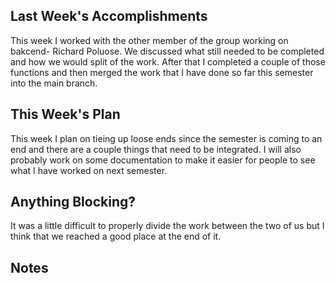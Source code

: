 ## Last Week's Accomplishments

This week I worked with the other member of the group working on bakcend- Richard Poluose. We discussed what still needed to be completed and how we would split of the work. After that I completed a couple of those functions and then merged the work that I have done so far this semester into the main branch.

## This Week's Plan

This week I plan on tieing up loose ends since the semester is coming to an end and there are a couple things that need to be integrated. I will also probably work on some documentation to make it easier for people to see what I have worked on next semester.


## Anything Blocking?

It was a little difficult to properly divide the work between the two of us but I think that we reached a good place at the end of it.

## Notes
